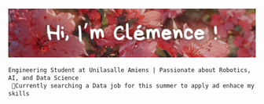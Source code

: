 ![hi_clemence](/pres_clem.png)

    Engineering Student at Unilasalle Amiens | Passionate about Robotics, AI, and Data Science
     📍Currently searching a Data job for this summer to apply ad enhace my skills

     
